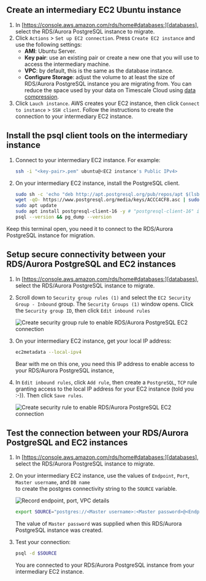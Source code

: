 
## Create an intermediary EC2 Ubuntu instance
<Procedure>

1. In [https://console.aws.amazon.com/rds/home#databases:][databases],
   select the RDS/Aurora PostgreSQL instance to migrate.
1. Click `Actions` > `Set up EC2 connection`.
   Press `Create EC2 instance` and use the following settings:
    - **AMI**: Ubuntu Server.
    - **Key pair**: use an existing pair or create a new one that you will use to access the intermediary machine.
    - **VPC**: by default, this is the same as the database instance.
    - **Configure Storage**: adjust the volume to at least the size of RDS/Aurora PostgreSQL instance you are migrating from.
    You can reduce the space used by your data on Timescale Cloud using [data compression][data-compression].
1. Click `Lauch instance`. AWS creates your EC2 instance, then click `Connect to instance` > `SSH client`.
   Follow the instructions to create the connection to your intermediary EC2 instance. 

</Procedure>

## Install the psql client tools on the intermediary instance

<Procedure>

1. Connect to your intermediary EC2 instance. For example:
   ```sh
   ssh -i "<key-pair>.pem" ubuntu@<EC2 instance's Public IPv4>
   ```
1. On your intermediary EC2 instance, install the PostgreSQL client.
   ```sh
   sudo sh -c 'echo "deb http://apt.postgresql.org/pub/repos/apt $(lsb_release -cs)-pgdg main" > /etc/apt/sources.list.d/pgdg.list'
   wget -qO- https://www.postgresql.org/media/keys/ACCC4CF8.asc | sudo tee /etc/apt/trusted.gpg.d/pgdg.asc &>/dev/null
   sudo apt update
   sudo apt install postgresql-client-16 -y # "postgresql-client-16" if your source DB is using PG 16.
   psql --version && pg_dump --version
   ```

  Keep this terminal open, you need it to connect to the RDS/Aurora PostgreSQL instance for migration. 

</Procedure>

## Setup secure connectivity between your RDS/Aurora PostgreSQL and EC2 instances
<Procedure>

1. In [https://console.aws.amazon.com/rds/home#databases:][databases],
    select the RDS/Aurora PostgreSQL instance to migrate.
1. Scroll down to `Security group rules (1)` and select the `EC2 Security Group - Inbound` group. The
   `Security Groups (1)` window opens. Click the `Security group ID`, then click `Edit inbound rules`

   <img class="main-content__illustration"
   src="https://assets.timescale.com/docs/images/migrate/rds-add-security-rule-to-ec2-instance.svg"
   alt="Create security group rule to enable RDS/Aurora PostgreSQL EC2 connection"/>

1. On your intermediary EC2 instance, get your local IP address:
   ```sh
   ec2metadata --local-ipv4
   ```
   Bear with me on this one, you need this IP address to enable access to your RDS/Aurora PostgreSQL instance,
1. In `Edit inbound rules`, click `Add rule`, then create a `PostgreSQL`, `TCP` rule granting access
   to the local IP address for your EC2 instance (told you :-)). Then click `Save rules`. 

   <img class="main-content__illustration"
   src="https://assets.timescale.com/docs/images/migrate/rds-add-inbound-rule-for-ec2-instance.png"
   alt="Create security rule to enable RDS/Aurora PostgreSQL EC2 connection"/>

</Procedure>

## Test the connection between your RDS/Aurora PostgreSQL and EC2 instances
<Procedure>

1. In [https://console.aws.amazon.com/rds/home#databases:][databases],
    select the RDS/Aurora PostgreSQL instance to migrate.
1. On your intermediary EC2 instance, use the values of `Endpoint`, `Port`, `Master username`, and `DB name`  
   to create the postgres connectivity string to the `SOURCE` variable.
   
   <img class="main-content__illustration"
   src="https://assets.timescale.com/docs/images/migrate/migrate-source-rds-instance.svg"
   alt="Record endpoint, port, VPC details"/>

   ```sh
   export SOURCE="postgres://<Master username>:<Master password>@<Endpoint>:<Port>/<DB name>"
   ```
   The value of `Master password` was supplied when this RDS/Aurora PostgreSQL instance was created.

1. Test your connection:
   ```sh
   psql -d $SOURCE 
   ```
   You are connected to your RDS/Aurora PostgreSQL instance from your intermediary EC2 instance.

</Procedure>

[about-hypertables]: /use-timescale/:currentVersion:/hypertables/about-hypertables/
[data-compression]: /use-timescale/:currentVersion:/compression/about-compression/
[databases]: https://console.aws.amazon.com/rds/home#databases:

